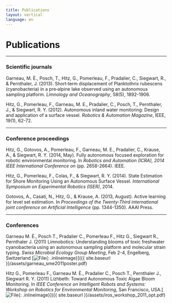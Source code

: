 ```yaml
---
title: Publications
layout: vertical
language: en
---
```


# Publications
-----

### Scientific journals
Garneau, M. È., Posch, T., Hitz, G., Pomerleau, F., Pradalier, C., Siegwart, R., & Pernthaler, J. (2013). Short‐term displacement of Planktothrix rubescens (cyanobacteria) in a pre‐alpine lake observed using an autonomous sampling platform. *Limnology and Oceanography*, 58(5), 1892-1906.


Hitz, G., Pomerleau, F., Garneau, M. E., Pradalier, C., Posch, T., Pernthaler, J., & Siegwart, R. Y. (2012). Autonomous inland water monitoring: Design and application of a surface vessel. *Robotics & Automation Magazine*, IEEE, 19(1), 62-72.

-----

### Conference proceedings

Hitz, G., Gotovos, A., Pomerleau, F., Garneau, M. E., Pradalier, C., Krause, A., & Siegwart, R. Y. (2014, May). Fully autonomous focused exploration for robotic environmental monitoring. In *Robotics and Automation (ICRA), 2014 IEEE International Conference on* (pp. 2658-2664). IEEE.

Hitz, G., Pomerleau, F., Colas, F., & Siegwart, R. Y. (2014). State Estimation for Shore Monitoring Using an Autonomous Surface Vessel. *International Symposium on Experimental Robotics (ISER)*, 2014.

Gotovos, A., Casati, N., Hitz, G., & Krause, A. (2013, August). Active learning for level set estimation. In *Proceedings of the Twenty-Third international joint conference on Artificial Intelligence* (pp. 1344-1350). AAAI Press.

---

### Conferences

Garneau M. È., Posch T., Pradalier C., Pomerleau F., Hitz G., Siegwart R., Pernthaler J. (2011) Limnobotics: Understanding blooms of toxic freshwater cyanobacteria using an autonomous sampling platform and molecular strain typing. *Swiss Microbial Ecology Group Meeting*, Feb 2-4, Engelberg, Switzerland [![File](http://www.adobe.com/images/pdficon_small.png){: .inlineimage}]({{ site.baseurl }}/assets/garneau_sme2011poster.pdf)

Hitz G., Pomerleau F., Garneau M. È., Pradalier C., Posch T., Pernthaler J., Siegwart R. Y. (2011) Lizhbeth: Toward Autonomous Toxic Algae Bloom Monitoring. In *IEEE Conference on Intelligent Robots and Systems: Workshop on Robotics for Environmental Monitoring*, San Francisco, USA.[![File](http://www.adobe.com/images/pdficon_small.png){: .inlineimage}]({{ site.baseurl }}/assets/iros_workshop_2011_opt.pdf)

